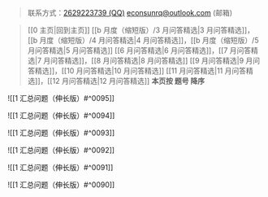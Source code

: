 > 联系方式：<a href="https://qm.qq.com/q/iA1sKuakak">2629223739 (QQ)</a> <a href="mailto:econsunrq@outlook.com">econsunrq@outlook.com (邮箱)</a>

> [[0 主页|回到主页]]
> [[b 月度（缩短版）/3 月问答精选|3 月问答精选]]，[[b 月度（缩短版）/4 月问答精选|4 月问答精选]]，[[b 月度（缩短版）/5 月问答精选|5 月问答精选]]
> [[6 月问答精选|6 月问答精选]]，[[7 月问答精选|7 月问答精选]]，[[8 月问答精选|8 月问答精选]]
> [[9 月问答精选|9 月问答精选]]，[[10 月问答精选|10 月问答精选]]
> [[11 月问答精选|11 月问答精选]]，[[12 月问答精选|12 月问答精选]]
> **本页按 题号 降序**

![[1 汇总问题（伸长版）#^0095]]

![[1 汇总问题（伸长版）#^0094]]

![[1 汇总问题（伸长版）#^0093]]

![[1 汇总问题（伸长版）#^0092]]

![[1 汇总问题（伸长版）#^0091]]

![[1 汇总问题（伸长版）#^0090]]